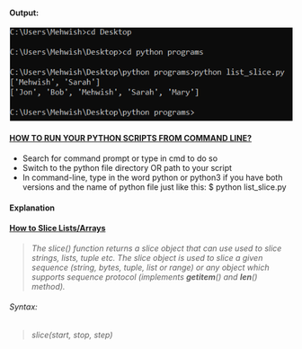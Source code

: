 #### Output:
![](https://github.com/MishiCodes/Python/blob/master/List%20Slice/list_slice.PNG)
#### [HOW TO RUN YOUR PYTHON SCRIPTS FROM COMMAND LINE?](https://docs.python.org/3/faq/windows.html)
* Search for command prompt or type in cmd to do so
* Switch to the python file directory OR path to your script
* In command-line, type in the word python or python3 if you have both versions and the name of python file just like this: $ python list_slice.py

#### __Explanation__

#### [How to Slice Lists/Arrays](https://www.pythoncentral.io/how-to-slice-listsarrays-and-tuples-in-python/)
> _The slice() function returns a slice object that can use used to slice strings, lists, tuple etc._
> _The slice object is used to slice a given sequence (string, bytes, tuple, list or range) or any object which supports sequence protocol (implements __getitem__() and __len__() method)._
###### Syntax:
> _slice(start, stop, step)_
